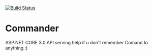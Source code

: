 [![Build Status](https://dev.azure.com/kweckolukasz/Commander/_apis/build/status/kweckolukasz.Commander?branchName=master)](https://dev.azure.com/kweckolukasz/Commander/_build/latest?definitionId=4&branchName=master)
# Commander
ASP.NET CORE 3.0 API serving help if u don't remember Comand to anything :)
